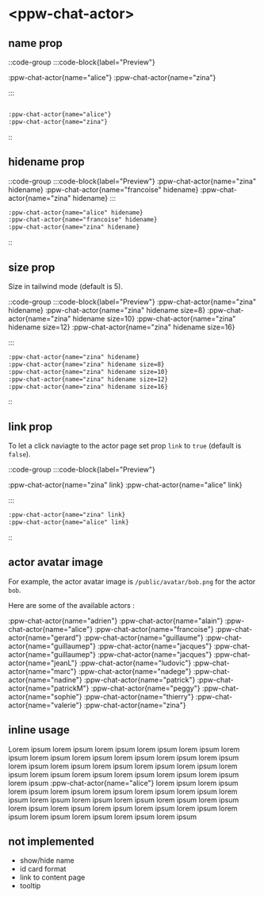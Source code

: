 # \<ppw-chat-actor\>


## name prop


::code-group
:::code-block{label="Preview"}

:ppw-chat-actor{name="alice"}
:ppw-chat-actor{name="zina"}

:::

```markdown [Code]

:ppw-chat-actor{name="alice"}
:ppw-chat-actor{name="zina"}

```
::

## hidename prop

::code-group
:::code-block{label="Preview"}
:ppw-chat-actor{name="zina" hidename}
:ppw-chat-actor{name="francoise" hidename}
:ppw-chat-actor{name="zina" hidename}
:::

```markdown [Code]
:ppw-chat-actor{name="alice" hidename}
:ppw-chat-actor{name="francoise" hidename}
:ppw-chat-actor{name="zina" hidename}

```
::


## size prop

Size in tailwind mode (default is 5).

::code-group
:::code-block{label="Preview"}
:ppw-chat-actor{name="zina" hidename}
:ppw-chat-actor{name="zina" hidename size=8}
:ppw-chat-actor{name="zina" hidename size=10}
:ppw-chat-actor{name="zina" hidename size=12}
:ppw-chat-actor{name="zina" hidename size=16}


:::

```markdown [Code]
:ppw-chat-actor{name="zina" hidename}
:ppw-chat-actor{name="zina" hidename size=8}
:ppw-chat-actor{name="zina" hidename size=10}
:ppw-chat-actor{name="zina" hidename size=12}
:ppw-chat-actor{name="zina" hidename size=16}

```
::

## link prop

To let a click naviagte to the actor page set prop `link` to `true` (default is `false`).


::code-group
:::code-block{label="Preview"}

:ppw-chat-actor{name="zina" link}
:ppw-chat-actor{name="alice" link}

:::

```markdown [Code]
:ppw-chat-actor{name="zina" link}
:ppw-chat-actor{name="alice" link}
```
::

## actor avatar image

For example, the actor avatar image  is `/public/avatar/bob.png`
for the actor `bob`.

Here are some of the available actors :

:ppw-chat-actor{name="adrien"}
:ppw-chat-actor{name="alain"}
:ppw-chat-actor{name="alice"}
:ppw-chat-actor{name="francoise"}
:ppw-chat-actor{name="gerard"}
:ppw-chat-actor{name="guillaume"}
:ppw-chat-actor{name="guillaumep"}
:ppw-chat-actor{name="jacques"}
:ppw-chat-actor{name="guillaumep"}
:ppw-chat-actor{name="jacques"}
:ppw-chat-actor{name="jeanL"}
:ppw-chat-actor{name="ludovic"}
:ppw-chat-actor{name="marc"}
:ppw-chat-actor{name="nadege"}
:ppw-chat-actor{name="nadine"}
:ppw-chat-actor{name="patrick"}
:ppw-chat-actor{name="patrickM"}
:ppw-chat-actor{name="peggy"}
:ppw-chat-actor{name="sophie"}
:ppw-chat-actor{name="thierry"}
:ppw-chat-actor{name="valerie"}
:ppw-chat-actor{name="zina"}

## inline usage

Lorem ipsum lorem ipsum lorem ipsum lorem ipsum lorem ipsum lorem ipsum lorem ipsum lorem ipsum lorem ipsum lorem ipsum lorem ipsum lorem ipsum lorem ipsum lorem ipsum lorem ipsum lorem ipsum lorem ipsum lorem ipsum lorem ipsum lorem ipsum lorem ipsum lorem ipsum lorem ipsum  :ppw-chat-actor{name="alice"} lorem ipsum lorem ipsum lorem ipsum lorem ipsum lorem ipsum lorem ipsum lorem ipsum lorem ipsum lorem ipsum lorem ipsum lorem ipsum lorem ipsum lorem ipsum lorem ipsum lorem ipsum lorem ipsum lorem ipsum lorem ipsum 
lorem ipsum lorem ipsum lorem ipsum lorem ipsum lorem ipsum 

## not implemented

* show/hide name
* id card format
* link to content page
* tooltip
